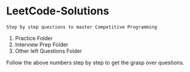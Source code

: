 # LeetCode-Solutions
```Step by step questions to master Competitive Programming```

1. Practice Folder
2. Interview Prep Folder
3. Other left Questions Folder

Follow the above numbers step by step to get the grasp over questions.
